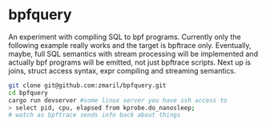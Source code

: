 # bpfquery

An experiment with compiling SQL to bpf programs. Currently only the following example really works and the target is bpftrace only. Eventually, maybe, full SQL semantics with stream processing will be implemented and actually bpf programs will be emitted, not just bpftrace scripts. Next up is joins, struct access syntax, expr compiling and streaming semantics. 

```bash
git clone git@github.com:zmaril/bpfquery.git
cd bpfquery
cargo run devserver #some linux server you have ssh access to
> select pid, cpu, elapsed from kprobe.do_nanosleep;
# watch as bpftrace sends info back about things
```
